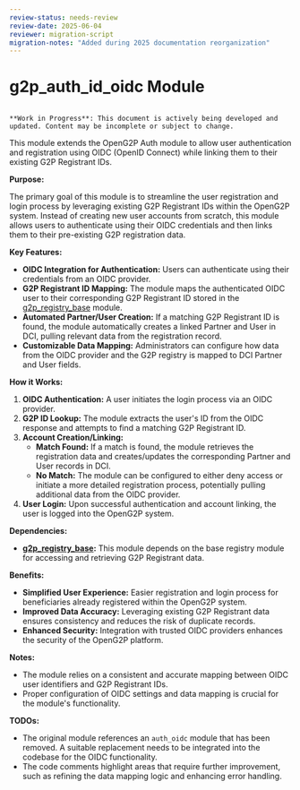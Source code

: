 ```yaml
---
review-status: needs-review
review-date: 2025-06-04
reviewer: migration-script
migration-notes: "Added during 2025 documentation reorganization"
---
```


# g2p_auth_id_oidc Module

```{warning}

**Work in Progress**: This document is actively being developed and updated. Content may be incomplete or subject to change.
```

This module extends the OpenG2P Auth module to allow user authentication and registration using OIDC (OpenID Connect) while linking them to their existing G2P Registrant IDs. 

**Purpose:**

The primary goal of this module is to streamline the user registration and login process by leveraging existing G2P Registrant IDs within the OpenG2P system. Instead of creating new user accounts from scratch, this module allows users to authenticate using their OIDC credentials and then links them to their pre-existing G2P registration data. 

**Key Features:**

* **OIDC Integration for Authentication:**  Users can authenticate using their credentials from an OIDC provider.
* **G2P Registrant ID Mapping:**  The module maps the authenticated OIDC user to their corresponding G2P Registrant ID stored in the [g2p_registry_base](g2p_registry_base) module.
* **Automated Partner/User Creation:**  If a matching G2P Registrant ID is found, the module automatically creates a linked Partner and User in DCI, pulling relevant data from the registration record. 
* **Customizable Data Mapping:**  Administrators can configure how data from the OIDC provider and the G2P registry is mapped to DCI Partner and User fields.

**How it Works:**

1. **OIDC Authentication:**  A user initiates the login process via an OIDC provider. 
2. **G2P ID Lookup:**  The module extracts the user's ID from the OIDC response and attempts to find a matching G2P Registrant ID.
3. **Account Creation/Linking:**
    * **Match Found:**  If a match is found, the module retrieves the registration data and creates/updates the corresponding Partner and User records in DCI.
    * **No Match:** The module can be configured to either deny access or initiate a more detailed registration process, potentially pulling additional data from the OIDC provider. 
4. **User Login:**  Upon successful authentication and account linking, the user is logged into the OpenG2P system.

**Dependencies:**

* **[g2p_registry_base](g2p_registry_base):** This module depends on the base registry module for accessing and retrieving G2P Registrant data.

**Benefits:**

* **Simplified User Experience:**  Easier registration and login process for beneficiaries already registered within the OpenG2P system.
* **Improved Data Accuracy:**  Leveraging existing G2P Registrant data ensures consistency and reduces the risk of duplicate records.
* **Enhanced Security:**  Integration with trusted OIDC providers enhances the security of the OpenG2P platform. 

**Notes:**

* The module relies on a consistent and accurate mapping between OIDC user identifiers and G2P Registrant IDs. 
* Proper configuration of OIDC settings and data mapping is crucial for the module's functionality.

**TODOs:**

* The original module references an `auth_oidc` module that has been removed. A suitable replacement needs to be integrated into the codebase for the OIDC functionality. 
* The code comments highlight areas that require further improvement, such as refining the data mapping logic and enhancing error handling. 
